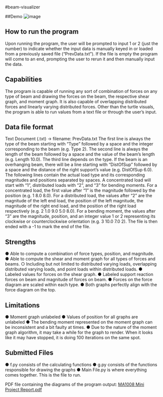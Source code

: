 #beam-visualizer

##Demo
![image](https://github.com/jensonjenkins/beam-visualizer/assets/117452546/caca2cb8-090e-426d-b2c9-1093dea5e4cb)

## How to run the program
Upon running the program, the user will be prompted to input 1 or 2 (just the number) to
indicate whether the input data is manually keyed in or loaded from a previously saved
file (“PrevData.txt”). If the file is empty the program will come to an end, prompting the
user to rerun it and then manually input the data.


## Capabilities
The program is capable of running any sort of combination of forces on any type of beam
and drawing the forces on the beam, the respective shear graph, and moment graph. It
is also capable of overlapping distributed forces and linearly varying distributed
forces. Other than the turtle visuals, the program is able to run values from a text file or
through the user’s input.


## Data file format
Text Document (.txt) → filename: PrevData.txt
The first line is always the type of the beam starting with “Type” followed by a space and
the integer corresponding to the beam (e.g. Type 2). The second line is always the
length of the beam followed by a space and the value of the beam’s length (e.g. Length
10.0). The third line depends on the type. If the beam is an overhanging beam, there will
be a line starting with “DistOfSup” followed by a space and the distance of the right
support’s value (e.g. DistOfSup 6.0). The following lines contain the actual load type and
its corresponding magnitudes and positions separated by spaces. A concentrated load
will start with “1”, distributed loads with “2”, and “3” for bending moments. For a
concentrated load, the first value after “1” is the magnitude followed by the position (e.g.
1 8.0 8.0). For a distributed load, the values after “2” are the magnitude of the left end
load, the position of the left magnitude, the magnitude of the right end load, and the
position of the right load respectively (e.g. 2 1.0 9.0 5.0 8.0). For a bending moment, the
values after “3” are the magnitude, position, and an integer value 1 or 2 representing its
clockwise or counterclockwise orientation (e.g. 3 10.0 7.0 2). The file is then ended with
a -1 to mark the end of the file.


## Strengths
● Able to compute a combination of force types, position, and magnitude.
● Able to compute the shear and moment graph for all types of forces and beams.
○ Including but not limited to distributed varying loads, overlapping distributed
varying loads, and point loads within distributed loads.
● Labeled values for forces on the shear graph.
● Labeled support reaction forces on beam and magnitude of forces on beam.
● Forces on the force diagram are scaled within each type.
● Both graphs perfectly align with the force diagram on the top.


## Limitations
● Moment graph unlabeled
● Values of position for all graphs are unlabeled
● The bending moment represented on the moment graph can be inconsistent and a bit
faulty at times.
● Due to the nature of the moment graph algorithm, it may take a while for the graph to
render. When it looks like it may have stopped, it is doing 100 iterations on the same
spot.


## Submitted Files
● f.py consists of the calculating functions
● g.py consists of the functions responsible for drawing the graphs
● Main File.py is where everything comes together. This is the file to run.


PDF file containing the diagrams of the program output:
[MA1008 Mini Project Report.pdf](https://github.com/jensonjenkins/ma1008-miniproject/files/10677989/MA1008.Mini.Project.Report.pdf)
